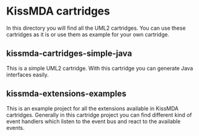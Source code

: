 KissMDA cartridges
==================
In this directory you will find all the UML2 cartridges. You can use these cartridges as it is or use them as example for your own cartridge.

kissmda-cartridges-simple-java
------------------------------
This is a simple UML2 cartridge. With this cartridge you can generate Java interfaces easily.

kissmda-extensions-examples
---------------------------
This is an example project for all the extensions available in KissMDA cartridges. Generally in this
cartridge project you can find different kind of event handlers which listen to the event bus and
react to the available events.